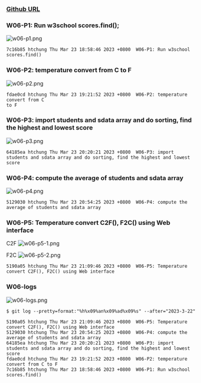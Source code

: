 ### [Github URL](https://github.com/htchung/1112-1N-js-demo-id)

### W06-P1: Run w3school scores.find();

![w06-p1.png](https://erogcveccbzsyhbgputf.supabase.co/storage/v1/object/public/demo-xx/md_1N_img/w06-p1.png)

```
7c16b85 htchung Thu Mar 23 18:58:46 2023 +0800  W06-P1: Run w3school scores.find()
```

### W06-P2: temperature convert from C to F

![w06-p2.png](https://erogcveccbzsyhbgputf.supabase.co/storage/v1/object/public/demo-xx/md_1N_img/w06-p2.png)

```
fdae0cd htchung Thu Mar 23 19:21:52 2023 +0800  W06-P2: temperature convert from C
to F
```

### W06-P3: import students and sdata array and do sorting, find the highest and lowest score

![w06-p3.png](https://erogcveccbzsyhbgputf.supabase.co/storage/v1/object/public/demo-xx/md_1N_img/w06-p3.png)

```
64185ea htchung Thu Mar 23 20:20:21 2023 +0800  W06-P3: import students and sdata array and do sorting, find the highest and lowest score
```

### W06-P4: compute the average of students and sdata array

![w06-p4.png](https://erogcveccbzsyhbgputf.supabase.co/storage/v1/object/public/demo-xx/md_1N_img/w06-p4.png)

```
5129030 htchung Thu Mar 23 20:54:25 2023 +0800  W06-P4: compute the average of students and sdata array
```

### W06-P5: Temperature convert C2F(), F2C() using Web interface

C2F
![w06-p5-1.png](https://erogcveccbzsyhbgputf.supabase.co/storage/v1/object/public/demo-xx/md_1N_img/w06-p5-1.png)

F2C
![w06-p5-2.png](https://erogcveccbzsyhbgputf.supabase.co/storage/v1/object/public/demo-xx/md_1N_img/w06-p5-2.png)

```
5190a05 htchung Thu Mar 23 21:09:46 2023 +0800  W06-P5: Temperature convert C2F(), F2C() using Web interface
```

### W06-logs

![w06-logs.png](https://erogcveccbzsyhbgputf.supabase.co/storage/v1/object/public/demo-xx/md_1N_img/w06-logs.png)

```
$ git log --pretty=format:"%h%x09%an%x09%ad%x09%s" --after="2023-3-22"

5190a05 htchung Thu Mar 23 21:09:46 2023 +0800  W06-P5: Temperature convert C2F(), F2C() using Web interface
5129030 htchung Thu Mar 23 20:54:25 2023 +0800  W06-P4: compute the average of students and sdata array
64185ea htchung Thu Mar 23 20:20:21 2023 +0800  W06-P3: import students and sdata array and do sorting, find the highest and lowest score
fdae0cd htchung Thu Mar 23 19:21:52 2023 +0800  W06-P2: temperature convert from C to F
7c16b85 htchung Thu Mar 23 18:58:46 2023 +0800  W06-P1: Run w3school scores.find()

```
